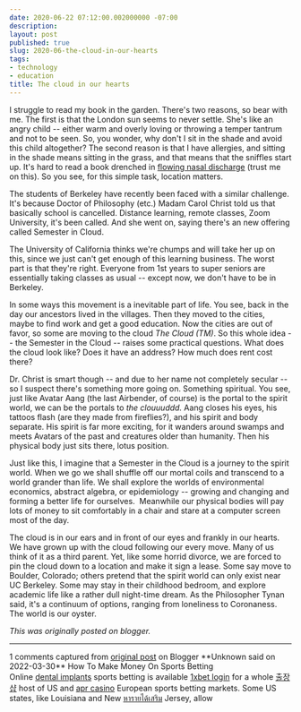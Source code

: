 ```yaml
---
date: 2020-06-22 07:12:00.002000000 -07:00
description:
layout: post
published: true
slug: 2020-06-the-cloud-in-our-hearts
tags:
- technology
- education
title: The cloud in our hearts
---
```

I struggle to read my book in the garden. There's two reasons, so bear with me. The first is that the London sun seems to never settle. She's like an angry child -- either warm and overly loving or throwing a temper tantrum and not to be seen. So, you wonder, why don't I sit in the shade and avoid this child altogether? The second reason is that I have allergies, and sitting in the shade means sitting in the grass, and that means that the sniffles start up. It's hard to read a book drenched in [flowing nasal discharge](https://www.chinesepod.com/dictionary/%E6%B5%81%E9%BC%BB%E6%B6%95) (trust me on this). So you see, for this simple task, location matters.  

  

The students of Berkeley have recently been faced with a similar challenge. It's because Doctor of Philosophy (etc.) Madam Carol Christ told us that basically school is cancelled. Distance learning, remote classes, Zoom University, it's been called. And she went on, saying there's an new offering called Semester in Cloud.  

  

The University of California thinks we're chumps and will take her up on this, since we just can't get enough of this learning business. The worst part is that they're right. Everyone from 1st years to super seniors are essentially taking classes as usual -- except now, we don't have to be in Berkeley.  

  

In some ways this movement is a inevitable part of life. You see, back in the day our ancestors lived in the villages. Then they moved to the cities, maybe to find work and get a good education. Now the cities are out of favor, so some are moving to the cloud *The Cloud (TM)*. So this whole idea -- the Semester in the Cloud -- raises some
practical questions. What does the cloud look like? Does it have an
address? How much does rent cost there?  

  

Dr. Christ is smart though -- and due to her name not completely secular -- so I suspect there's something more going on. Something spiritual. You see, just like Avatar Aang
(the last Airbender, of course) is the portal to the spirit world,
we can be the portals to *the clouuuddd.* Aang closes his eyes, his tattoos flash (are they made from fireflies?), and his spirit and body separate. His spirit is far more exciting, for it wanders around swamps and meets Avatars of the past and creatures older than humanity. Then his physical body just sits there, lotus position.  

  

Just like this, I imagine that a Semester in the Cloud is a journey to the spirit world. When we go we shall shuffle off our
mortal coils and transcend to a world grander than life. We shall explore the worlds of environmental economics, abstract algebra, or epidemiology -- growing and changing and forming a better life for ourselves.  Meanwhile our physical bodies will pay lots of money to sit comfortably in a chair and stare at a computer screen most of the day.  

  

The cloud is in our ears and in front of our eyes and frankly in our hearts. We have grown up with the cloud following our every move. Many of us think of it as a third parent. Yet, like some horrid divorce, we are forced to pin the cloud down to a location and make it sign a lease. Some say move to Boulder, Colorado; others pretend that the spirit world can only exist near UC Berkeley. Some may stay in their childhood bedroom, and explore academic life like a rather dull night-time dream. As the Philosopher Tynan said, it's a continuum of options, ranging from loneliness to Coronaness. The world is our oyster.

*This was originally posted on blogger.*

-----------------------------

1 comments captured from [original post](https://www.rohanprasad.org/blog/2020/2020-06-the-cloud-in-our-hearts/) on Blogger
\*\*Unknown said on 2022-03-30\*\*
How To Make Money On Sports Betting  
Online [dental implants](https://www.titanium-arts.com/)  sports betting is available [1xbet login](https://ridercasino.com/1xbet/1xbet) for a whole [출장샵](https://www.mapyro.com/) host of US and [apr casino](https://aprcasino.com/) European sports betting markets. Some US states, like Louisiana and New [หารายได้เสริม](https://worktomakemoney.com/) Jersey, allow
